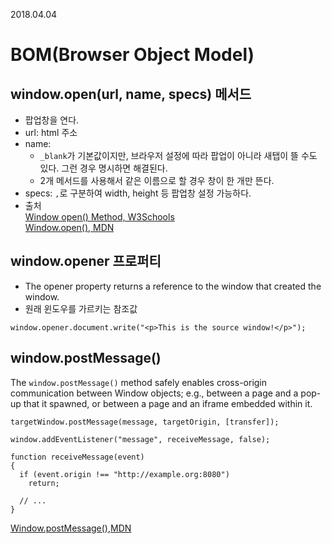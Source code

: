 2018.04.04
# BOM(Browser Object Model)

## window.open(url, name, specs) 메서드
- 팝업창을 연다.
- url: html 주소
- name:
  - `_blank`가 기본값이지만, 브라우저 설정에 따라 팝업이 아니라 새탭이 뜰 수도 있다. 그런 경우 명시하면 해결된다.
  - 2개 메서드를 사용해서 같은 이름으로 할 경우 창이 한 개만 뜬다.
- specs: `,`로 구분하여 width, height 등 팝업창 설정 가능하다.
- 출처  
[Window open() Method, W3Schools](https://www.w3schools.com/jsref/met_win_open.asp)   
[Window.open(), MDN](https://developer.mozilla.org/en-US/docs/Web/API/Window/open)  

## window.opener 프로퍼티
- The opener property returns a reference to the window that created the window.
- 원래 윈도우를 가르키는 참조값
```
window.opener.document.write("<p>This is the source window!</p>");
```

## window.postMessage()
The `window.postMessage()` method safely enables cross-origin communication between Window objects; e.g., between a page and a pop-up that it spawned, or between a page and an iframe embedded within it.
```
targetWindow.postMessage(message, targetOrigin, [transfer]);
```
```
window.addEventListener("message", receiveMessage, false);

function receiveMessage(event)
{
  if (event.origin !== "http://example.org:8080")
    return;

  // ...
}
```
[Window.postMessage(),MDN](https://developer.mozilla.org/en-US/docs/Web/API/Window/postMessage)
